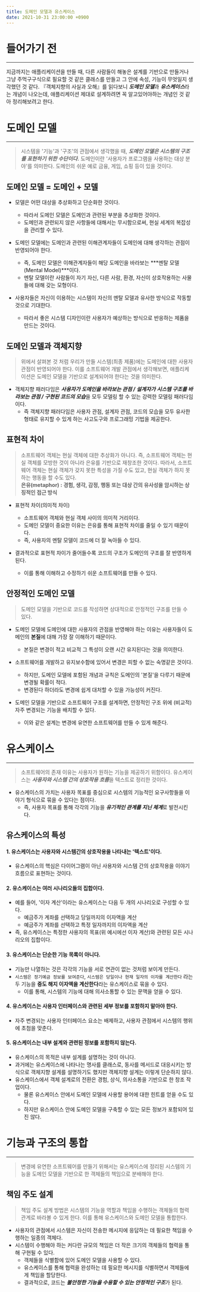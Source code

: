 ```yaml
---
title: 도메인 모델과 유스케이스
date: 2021-10-31 23:00:00 +0900
---
```


# 들어가기 전
---
지금까지는 애플리케이션을 만들 때, 다른 사람들이 해놓은 설계를 기반으로 만들거나 그냥 주먹구구식으로 필요할 것 같은 클래스를 만들고 그 안에 속성, 기능이 무엇일지 생각했던 것 같다.
『객체지향의 사실과 오해』를 읽다보니 ***도메인 모델***과 ***유스케이스***라는 개념이 나오는데, 애플리케이션 제대로 설계하려면 꼭 알고있어야하는 개념인 것 같아 정리해보려고 한다.

# 도메인 모델
---
> 시스템을 '기능'과 '구조'의 관점에서 생각했을 때, ***도메인 모델은 시스템의 구조를 표현하기 위한 수단이다.***
> 도메인이란 '사용자가 프로그램을 사용하는 대상 분야'를 의미한다. 도메인의 쉬운 예로 금융, 게임, 쇼핑 등이 있을 것이다.

## 도메인 모델 = 도메인 + 모델
- 모델은 어떤 대상을 추상화하고 단순화한 것이다.
  - 따라서 도메인 모델은 도메인과 관련된 부분을 추상화한 것이다.
  - 도메인과 관련되지 않은 사항들에 대해서는 무시함으로써, 현실 세계의 복잡성을 관리할 수 있다.

- 도메인 모델에는 도메인과 관련된 이해관계자들이 도메인에 대해 생각하는 관점이 반영되어야 한다.
  - 즉, 도메인 모델은 이해관계자들이 해당 도메인을 바라보는 ***멘탈 모델(Mental Model)***이다.
  - 멘탈 모델이란 사람들이 자기 자신, 다른 사람, 환경, 자신이 상호작용하는 사물들에 대해 갖는 모형이다.

- 사용자들은 자신이 이용하는 시스템이 자신의 멘탈 모델과 유사한 방식으로 작동할 것으로 기대한다.
  - 따라서 좋은 시스템 디자인이란 사용자가 예상하는 방식으로 반응하는 제품을 만드는 것이다.

## 도메인 모델과 객체지향
> 위에서 살펴본 것 처럼 우리가 만들 시스템(최종 제품)에는 도메인에 대한 사용자 관점이 반영되어야 한다.
> 이를 소프트웨어 개발 관점에서 생각해보면, 애플리케이션은 도메인 모델을 기반으로 설계되어야 한다는 것을 의미한다.

- 객체지향 패러다임은 ***사용자가 도메인을 바라보는 관점 / 설계자가 시스템 구조를 바라보는 관점 / 구현된 코드의 모습***을 모두 모델링 할 수 있는 강력한 모델링 패러다임이다.
  - 즉 객체지향 패러다임은 사용자 관점, 설계자 관점, 코드의 모습을 모두 유사한 형태로 유지할 수 있게 하는 사고도구와 프로그래밍 기법을 제공한다.

## 표현적 차이
> 소프트웨어 객체는 현실 객체에 대한 추상화가 아니다. 즉, 소프트웨어 객체는 현실 객체를 모방한 것이 아니라 은유를 기반으로 재창조한 것이다.
> 따라서, 소프트웨어 객체는 현실 객체가 갖지 못한 특성을 가질 수도 있고, 현실 객체가 하지 못하는 행동을 할 수도 있다. <br>
> **은유(metaphor) : 경험, 생각, 감정, 행동 또는 대상 간의 유사성을 암시하는 상징적인 접근 방식**

- 표현적 차이(의미적 차이)
  - 소프트웨어 객체와 현실 객체 사이의 의미적 거리이다.
  - 도메인 모델이 중요한 이유는 은유를 통해 표현적 차이를 줄일 수 있기 때문이다.
  - 즉, 사용자의 멘탈 모델이 코드에 더 잘 녹아들 수 있다.

- 결과적으로 표현적 차이가 줄어들수록 코드의 구조가 도메인의 구조를 잘 반영하게된다.
  - 이를 통해 이해하고 수정하기 쉬운 소프트웨어를 만들 수 있다.

## 안정적인 도메인 모델
> 도메인 모델을 기반으로 코드를 작성하면 상대적으로 안정적인 구조를 만들 수 있다.

- 도메인 모델에 도메인에 대한 사용자의 관점을 반영해야 하는 이유는 사용자들이 도메인의 **본질**에 대해 가장 잘 이해하기 때문이다.
  - 본질은 변경이 적고 비교적 그 특성이 오랜 시간 유지된다는 것을 의미한다.

- 소프트웨어를 개발하고 유지보수함에 있어서 변경은 피할 수 없는 숙명같은 것이다.
  - 하지만, 도메인 모델에 포함된 개념과 규칙은 도메인의 '본질'을 다루기 때문에 변경될 확률이 적다.
  - 변경된다 하더라도 변경에 쉽게 대처할 수 있을 가능성이 커진다.

- 도메인 모델을 기반으로 소프트웨어 구조를 설계하면, 안정적인 구조 위에 (비교적) 자주 변경되는 기능을 배치할 수 있다.
  - 이와 같은 설계는 변경에 유연한 소프트웨어를 만들 수 있게 해준다.

# 유스케이스
---
> 소프트웨어의 존재 이유는 사용자가 원하는 기능을 제공하기 위함이다. 유스케이스는 ***사용자와 시스템 간의 상호작용 흐름***을 텍스트로 정리한 것이다.

- 유스케이스의 가치는 사용자 목표를 중심으로 시스템의 기능적인 요구사항들을 이야기 형식으로 묶을 수 있다는 점이다.
  - 즉, 사용자 목표를 통해 각각의 기능을 ***유기적인 관계를 지닌 체계***로 발전시킨다.

## 유스케이스의 특성

#### 1. 유스케이스는 사용자와 시스템간의 상호작용을 나타내는 '텍스트'이다.
- 유스케이스의 핵심은 다이어그램이 아닌 사용자와 시스템 간의 상호작용을 이야기 흐름으로 표현하는 것이다.

#### 2. 유스케이스는 여러 시나리오들의 집합이다.
- 예를 들어, '이자 계산'이라는 유스케이스는 다음 두 개의 시나리오로 구성할 수 있다.
  - 예금주가 계좌를 선택하고 당일까지의 이자액을 계산
  - 예금주가 계좌를 선택하고 특정 일자까지의 이자액을 계산
- 즉, 유스케이스는 특정한 사용자의 목표(위 예시에선 이자 계산)와 관련된 모든 시나리오의 집합이다.

#### 3. 유스케이스는 단순한 기능 목록이 아니다.
- 기능만 나열하는 것은 각각의 기능을 서로 연관이 없는 것처럼 보이게 만든다.
- `시스템은 정기예금 정보를 보여준다`, `시스템은 당일이나 현재 일자의 이자를 계산한다` 라는 두 기능을 **중도 해지 이자액을 계산한다**라는 유스케이스로 묶을 수 있다.
  - 이를 통해, 시스템의 기능에 대해 의사소통할 수 있는 문맥을 얻을 수 있다.

#### 4. 유스케이스는 사용자 인터페이스와 관련된 세부 정보를 포함하지 말아야 한다.
- 자주 변경되는 사용자 인터페이스 요소는 배제하고, 사용자 관점에서 시스템의 행위에 초첨을 맞춘다.

#### 5. 유스케이스는 내부 설계와 관련된 정보를 포함하지 않는다.
- 유스케이스의 목적은 내부 설계를 설명하는 것이 아니다.
- 과거에는 유스케이스에 나타나는 명사를 클래스로, 동사를 메서드로 대응시키는 방식으로 객체지향 설계를 설명하기도 했지만 객체지향 설계는 이렇게 단순하지 않다.
- 유스케이스에서 객체 설계로의 전환은 경험, 상식, 의사소통을 기반으로 한 창조 작업이다.
  - 물론 유스케이스 안에서 도메인 모델에 사용할 용어에 대한 힌트를 얻을 수도 있다.
  - 하지만 유스케이스 안에 도메인 모델을 구축할 수 있는 모든 정보가 포함되어 있진 않다.


# 기능과 구조의 통합
---
> 변경에 유연한 소프트웨어를 만들기 위해서는 유스케이스에 정리된 시스템의 기능을 도메인 모델을 기반으로 한 객체들의 책임으로 분배해야 한다.

## 책임 주도 설계
> 책임 주도 설계 방법은 시스템의 기능을 역할과 책임을 수행하는 객체들의 협력 관계로 바라볼 수 있게 한다.
> 이를 통해 유스케이스와 도메인 모델을 통합한다.

- 사용자의 관점에서 시스템은 자신이 전송한 메시지에 응답하는 데 필요한 책임을 수행하는 일종의 객체다.
- 시스템이 수행해야 하는 커다란 규모의 책임은 더 작은 크기의 객체들의 협력을 통해 구현될 수 있다.
  - 객체들을 식별함에 있어 도메인 모델을 사용할 수 있다.
  - 유스케이스를 통해 협력을 완성하는 데 필요한 메시지를 식별하면서 객체들에게 책임을 할당한다.
  - 결과적으로, 코드는 ***불안정한 기능을 수용할 수 있는 안정적인 구조***가 된다.
